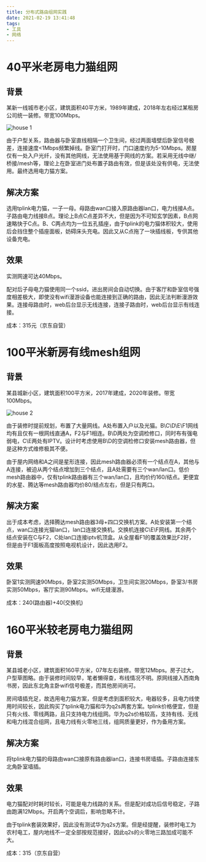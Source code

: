 ```yaml
---
title: 分布式路由组网实践
date: 2021-02-19 13:41:48
tags:
- 工具
- 网络
---
```

# 40平米老房电力猫组网

## 背景

某新一线城市老小区，建筑面积40平方米，1989年建成，2018年左右经过某租房公司统一装修。带宽100Mbps。

![house 1](house1.png)

由于户型关系，路由器与卧室直线相隔一个卫生间，经过两面墙壁后卧室信号极差，连接速度<1Mbps频繁掉线。卧室门打开时，门口速度约为5-10Mbps。房屋仅有一处入户光纤，没有其他网线，无法使用基于网线的方案。若采用无线中继/桥接/mesh等，理论上在卧室进门处布置子路由有效，但是该处没有供电，无法使用。最终选用电力猫方案。

## 解决方案

选用tplink电力猫，一子一母。母路由wan口接入原路由器lan口，电力线接A点。子路由电力线接B点。理论上B点C点差异不大，但是因为不可知玄学因素，B点网速略快于C点。B、C两点均为一位五孔插座，由于tplink的电力猫体积较大，使用后会挡住整个插座面板，妨碍床头充电。因此又从C点拖了一块插线板，专供其他设备充电。

## 效果

实测网速可达40Mbps。

配对后子母电力猫使用同一个ssid，进出房间会自动切换。由于客厅和卧室信号强度相差极大，即使没有wifi漫游设备也能连接到正确的路由，因此无法判断漫游效果。连接母路由时，web后台显示无线连接，连接子路由时，web后台显示有线连接。

成本：315元（京东自营）

# 100平米新房有线mesh组网

## 背景

某县城新小区，建筑面积100平方米，2017年建成，2020年装修。带宽100Mbps。

![house 2](house2.png)

由于装修时提前规划，布置了大量网线。A处布置入户以及光猫。B\C\D\E\F1网线均有且仅有一根网线直通A，F2与F1相连。B\D两处为空调检修口，同时布有强电弱电，C\E两处有IPTV。设计时考虑使用B\D的空调检修口安装mesh路由器，但是这种方式维修极其不便。

由于屋内网络和A之间是星形连接，因此mesh路由器必须有一个结点在A，其他与A连接，被迫从两个结点增加到三个结点，且A处需要有三个wan/lan口。低价mesh路由器中，仅有tplink路由器有三个wan/lan口，且均价约160/结点。更便宜的水星、腾达等mesh路由器均价80/结点左右，但是只有两口。

## 解决方案

出于成本考虑，选择腾达mesh路由器3母+四口交换机方案。A处安装第一个结点，wan口连接光猫lan口，lan口连接交换机。交换机连接C\E\F网线。其余两个结点安装在C与F2，C处lan口连接iptv机顶盒。从全屋看F1的覆盖效果比F2好，但是由于F1面板高度按照电视机设计，因此选用F2。

## 效果

卧室1实测网速90Mbps，卧室2实测50Mbps，卫生间实测20Mbps，卧室3/书房实测50Mbps，客厅实测90Mbps。wifi无缝漫游。

成本：240(路由器)+40(交换机)

# 160平米较老房电力猫组网

## 背景

某县城老小区，建筑面积160平方米，07年左右装修。带宽12Mbps。房子过大，户型草图略。由于装修时间较早，笔者懒得查，布线情况不明。原网线接入西南角书房，因此东北角主卧wifi信号极差，而其他房间尚可。

房间墙插充足，故选用电力猫方案，但是考虑到面积较大，电器较多，且电力线使用时间较长，因此购买了tplink电力猫和华为q2s两套方案。tplink价格便宜，但是只有火线、零线两路，且只支持电力线组网。华为q2s价格较高，支持有线、无线和电力线混合组网，且电力线有火零地三线，组网质量更好，作为备用方案。

## 解决方案

将tplink电力猫的母路由wan口接原有路由器lan口，连接书房墙插。子路由连接东北角卧室墙插。

## 效果

电力猫配对时耗时较长，可能是电力线路的关系。但是配对成功后信号稳定，子路由跑满12Mbps。开启两个空调后，影响忽略不计。

由于tplink套装效果好，因此没有测试华为q2s方案。但是经提醒，装修时电工为农村电工，屋内地线不一定全部按规范接好，因此q2s的火零地三路加成可能不大。

成本：315（京东自营）